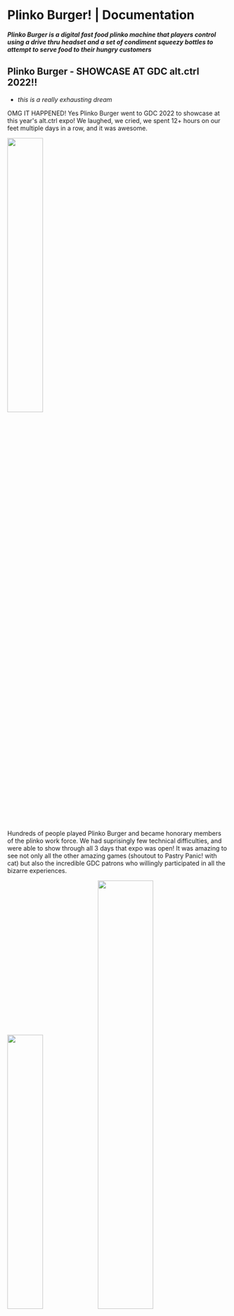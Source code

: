 # Plinko Burger! | Documentation

***Plinko Burger is a digital fast food plinko machine that players control using a drive thru headset and a set of condiment squeezy bottles to *attempt* to serve food to their hungry customers***

## Plinko Burger - SHOWCASE AT GDC alt.ctrl 2022!!

- *this is a really exhausting dream*

OMG IT HAPPENED! Yes Plinko Burger went to GDC 2022 to showcase at this year's alt.ctrl expo! We laughed, we cried, we spent 12+ hours on our feet multiple days in a row, and it was awesome.

<img src="https://github.com/zSpaceSheikh/PlinkoBurger/blob/main/Media/GDC-sign.JPG" width="40%">

Hundreds of people played Plinko Burger and became honorary members of the plinko work force. We had suprisingly few technical difficulties, and were able to show through all 3 days that expo was open! It was amazing to see not only all the other amazing games (shoutout to Pastry Panic! with cat) but also the incredible GDC patrons who willingly participated in all the bizarre experiences.

<img src="https://github.com/zSpaceSheikh/PlinkoBurger/blob/main/Media/GDC-table.JPG" width="40%"> <img src="https://github.com/zSpaceSheikh/PlinkoBurger/blob/main/Media/GDC-player.png" width="50%">

Thank you GDC 2022 for an amazing week, and maybe we'll see ya'll again soon!

<img src="https://github.com/zSpaceSheikh/PlinkoBurger/blob/main/Media/GDC-PlinkoDance.gif" width="60%">


## Plinko Burger - Rise and Grind

- *Oh yeah, I remember that bug*

Remember all those game updates we had been promising were coming soon? Well they're finally here! A ton of small tweaks have been in the works for a while, and most of them are finally being implemented in the actual game. (Wowee!) So let's take a quick look at what's new with Plinko Burger.

First off, we noticed an annoying side effect when a player didn't submit an order in time, they would have a bin full of stuff left at the bottom which either got dumped into the next order and would eventually get sent with new stuff on top, or sent off too late to the next order which basically just ended up losing them 2 orders over all. So now, when an individual order runs out, the bin gets cleared with a thunderous slamming noise and the food gets dumped out. 

<img src="https://github.com/zSpaceSheikh/PlinkoBurger/blob/main/Media/PB-TrashCompactor.gif" width="50%">

Another annoying issue was that a player might send an order off with time left in the timer, but it takes just a little bit of time to register the food, so it would actually lose the order, load a new one, and then count for that next one. We now have the order timer pause when it hears the "order up" from the player submitting an order. 

<img src="https://github.com/zSpaceSheikh/PlinkoBurger/blob/main/Media/PB-OrderTimer.gif" width="50%">

Something we have been wanting to implement for a long time now was some sort of introduction to the game, with a little bit of info, and without dumping you right into the timed portion of the game. What we came up with was a sort of tutorial space driven by some customer service jargon-y info audio talking about how to play, in a non-timed area where the player can move about and call out ingredients to get their bearings first. Once that test order is sent off, the time starts and the actual game begins.

<img src="https://github.com/zSpaceSheikh/PlinkoBurger/blob/main/Media/PB-TutorialSpace.gif" width="40%">

Other small updates include adding a way to quit the level and go back to the start screen (literally by saying "I want to quit") and some small updates to the orders, order text, and having an "order up" prompt pop up when all the correct ingredients are in the bin and checked off of the list. 

We think these updates make the Plinko Burger experience MUCH more enjoyable and cohesive and we hope you all will have a blast!


## Plinko Burger - The Final Countdown!

- *anxiety not included*

Some final and important updates are hitting Plinko Burger shelves as we roll into the final week before GDC 2022! One feature we have been hoping to implement for a while has been a way to check off the ingredients from the receipt list as they are collected in the bin by the player. By using individual text elements we finally got that to happen with a demo gif below.

<img src="https://github.com/zSpaceSheikh/PlinkoBurger/blob/main/Media/PB-IngredientChecking.gif" width="60%">

More things will probably get wrapped up this week including updated controllers and caddies as well as some sweet diner hats and buttons so stay tuned!



## Plinko Burger - IT'S HAPPENING

- *Now with actual swag*

Lot's of exciting things are in motion as we as Plinko Burger Headquarters prepare to present at GDC. First off, we made these dope pins for our team members, with buttons for players coming soon.

<img src="https://github.com/zSpaceSheikh/PlinkoBurger/blob/main/Media/PB-Pin.jpg" width="50%">

And the game got a major face-lift update as we lean more heavily into the retro diner-style aesthetic, with more game updates coming soon.

<img src="https://github.com/zSpaceSheikh/PlinkoBurger/blob/main/Media/GameScreenUpdate.png" width="50%">



## Plinko Burger, Coming to GDC alt.ctrl 2022!

- *Somehow?!*

Plinko Burger has been chosen to showcase at this year's Game Developers Conference alt.ctrl Expo! [GDC Announcement Link](https://gdconf.com/news/here-are-amazing-games-play-2022-altctrlgdc-showcase/?_mc=blog_x_gdcsfr_un_x_gdcsf_x_x-15)

<img src="https://cdn.statically.io/img/assets.gamepur.com/wp-content/uploads/2022/01/20113228/GDC-2022.jpg" width="80%">

We are so delighted to be able to continue this project and bring it to GDC. The whole Plinko Burger team is working diligently to wipe our countertops and clean these grills. The newest version of Plinko Burger wil be the best one yet! 



## Plinko Burger, A Game People Might Continue to Play!?

 - *It's not over yet!*

Plinko Burger has been given another life (suprises incoming soon!) and as such, it will be getting some new updates! (*distant cheering and sobbing)* 

The first major update has been to revamp the start screen and end screens to both feel more cool, and also set the scene a little better for the game with a retro diner vibe. 

<img src="https://github.com/zSpaceSheikh/PlinkoBurger/blob/main/Media/StartScreenUpdate.png" width="80%">

<img src="https://github.com/zSpaceSheikh/PlinkoBurger/blob/main/Media/EndScreenUpdate.png" width="80%">



## Plinko Burger, A Game People Played!

- *"This looks insane"*

On Sunday, November 14 2021, 100+ real people played Plinko Burger! At the 4th annual [Whaaat!? Festival](https://whaaat.io/) Plinko Burger set up shop, confusing and delighting many players at the festival. We laughed, cried when things almost didn't work, and celebrated many hilarious orders that players submitted. With a reigning high score of 174 points, the festival-goers took the silliness in stride and really gave Plinko Burger a chance to shine. 

<img src="https://github.com/zSpaceSheikh/PlinkoBurger/blob/main/Media/StartScreen.jpg" width="33%"> <img src="https://github.com/zSpaceSheikh/PlinkoBurger/blob/main/Media/EndScreen.jpg" width="34%"> <img src="https://github.com/zSpaceSheikh/PlinkoBurger/blob/main/Media/PB-Caddy.JPG" width="30%">

<img src="https://github.com/zSpaceSheikh/PlinkoBurger/blob/main/Media/PB-player1.jpeg" width="48%"> <img src="https://github.com/zSpaceSheikh/PlinkoBurger/blob/main/Media/PB-player2.jpeg" width="48%">

In all seriousness we learned a lot from the day, including that a few things could be reworked, like: our preliminary points system, the cue to know when an order is coming up due so you don't miss it, input/output audio where only the person playing can hear any of the fun sounds, and a number of small fixes like peas not actually giving you any points (whoops!). 

But fear not! The fun doesn't stop here. We will be implenting some of these changes to make the game better as we prepare to submit Plinko Burger to GDC alt control! We will be working diligently (probably) to get the game up to snuff and finish preparing all of the materials and documentation of the game. Stay tuned for more Plinko Burger updates!



## Plinko Burger, Coming Soon!

- *Is that a fire!?*

Somehow this update both makes things simpler, and adds more complexity and options for interactions! The whole serving bins situation got overhauled so that the orders go through faster and with less issues. Each individual order now has a timer and an accompanying unique audio clip of someone ordering. With 30+ orders! Sticky notes will appear on the receipt printer with tips, including if the player hasn't spoken anything to the plinko machine. Also, different words will now trigger the plinko machine to shake, catch on fire, spit out confetti and more! A number of other small updates and optimizations have been made to the backend of how the game is running, but those are pretty boring so I will just let you guess what that even means and move on lol. Below is a short gif of some of the events that can be initiated by different words like "what" "oh my god" "shit" and "sorry" in the machine. 

<img src="https://github.com/zSpaceSheikh/PlinkoBurger/blob/main/Media/PlinkoBurger-Chaos.gif" width="80%">



## Welcome to Plinko Burger!

- *Would you like your receipt?*

This next iteration of Plinko Burger mainly involved some aesthetic upgrades and an opperational ordering system. We decided to go back to a single, central order bin after figuring out that two bins was two times too many. Players can also see the missed ingredients fall to their deaths through transparent shoots out the back. The entire plinko machine got a *glow* update which gives a nice cool diner vibe to the whole experience.

The unmentioned elephant in the room (now mentioned) is definitely the orderering and score system which now allows players to see the receipt of an order that they need to make on the left hand side of the plinko burger machine. After an order is sent out, another receipt will print while the audio of the customer ordering said meal can be heard over the headset. The game always starts with a simple Plinko Burger order to allow the player to ease into the experience. After that, who knows what someone might order!.

I wish we had the time and resources to hook up and *actual* receipt printer to the game, which printed out *actual* receipts that the players had to compare to but... ¯\_(ツ)_/¯ I guess we'll see if that happens...

<img src="https://github.com/zSpaceSheikh/PlinkoBurger/blob/main/Media/PlinkoBurger-Glow.gif" width="80%">



## Plinko Burger, Order Up

- *Bins, Buns, Battlestar Galactica!*

Lots of functional updates *distant cheering* including moving order bins, propulsion ketchup/mustard controls, and a mystery box full of random ingredients!? The prototype will also now be controlled with a pair of force sensitive resistor squeezy bottle which will propel the bumper in either direction. The actual motion of the bumper could definitely be more slippery, which should happen in the next update. 

The mystery box is full of random food items which will fall at on command, including: pineapple, french fries, and even pumpkins? And once the ingredients have been collected in the correct bin, players can ship off the order and watch the food fall into a container below and send off to be scored. 

<img src="https://github.com/zSpaceSheikh/PlinkoBurger/blob/main/Media/PlinkoBurger-Bins.gif" width="90%">



## A Plinko Burger Prototype!

- *Welcome to Plinko Burger, home of the plinko burger, may I take your order?*

The newest plinko prototype has some super snazzy updates! Now with voice controls for ordering each ingredient to fall from their respective bins at the top, players can call out what they need and attempt to build their burger. The bins at the top also light up and ding when the machine recognizes the players request. Pressing the spacebar sends the order off through the bin at the bottom and so you can start on the next one. 

Our next task will be to have specific orders, scoring, and a physical spatula controller for the paddle at the bottom. Other fun options include a headset with a mic that you can yell the orders you are hearing, out to the plinko machine. 

<img src="https://github.com/zSpaceSheikh/PlinkoBurger/blob/main/Media/PlinkoBurger-Prototype.gif" width="80%">



## Burger Plinko (*nomnomnom*)

- *Is that a burger???*

Moving forward with this prototype, we wanted to try out some basic interactivity on the unity side and reskin the idea. 

The 3 equivalent bins have been replaced with trash bins on the outside and a central collection bin, where you can see your items after they have passed through the plinko machine. There are now ingredients for burgers falling from the top and both the item dumper and player paddle at the bottom are controlled with left and right keyboard inputs. 

There isn't any formal goal built into this version of the prototype but attempting to get things into and *not* into the central bin is pretty fun. Plus seeing your collected ingredents at the bottom is an added bonus. 

Also a quick thanks to the people who made [these cute low-poly burger assets](https://assetstore.unity.com/packages/3d/props/food/low-poly-burger-pack-110019) on the unity store, they are so adorable and worked great to add some flare to this version of the prototype. (And not having me sucked into modeling them for fun and taking hours lol) ((sometimes you gotta spend $5 on digital burgers))

<img src="https://github.com/zSpaceSheikh/PlinkoBurger/blob/main/Media/TrashPlinko-BurgerPrototype.gif" width="60%">    <img src="https://github.com/zSpaceSheikh/PlinkoBurger/blob/main/Media/TrashPlinko-CreatureCreator-Sketch.jpg" width="30%">

The sketch next to the prototype image has the vision for both a one and two player version of this set up. 

The removable peg controller idea seems a little tough, and potentially not what we want the interaction to look like, so there will be updates on the physical side of the game coming soon.



## A Plinko Prototype!

The goal of this first prototype is to get a version of the 'game' plinko up and running inside of unity with working physics and a decent organizational scheme. I accidentally made the perfect 2000's era desktop screen saver but ¯\_(ツ)_/¯

<img src="https://github.com/zSpaceSheikh/PlinkoBurger/blob/main/Media/TrashPlinko-TrashPrototype.gif" width="60%">



## A Trash Game Idea:

The idea is for a trash machine plinko game, where players can remove physical pegs and replace them with tricked out ones that help move the falling items around to sort them. The initial concept for this involves 3 bins, one for trash, one for compost and one for recycling.

The goal of the game is to correctly sort the most materials before the time runs out, and players will recieve tickets for how well they accomplish this. 

Below are some basic sketches of this idea.

<img src="https://github.com/zSpaceSheikh/PlinkoBurger/blob/main/Media/TrashPlinko-IdeaSketch.jpg" width="45%">  <img src="https://github.com/zSpaceSheikh/PlinkoBurger/blob/main/Media/TrashPlinko-IdeaSketch2.jpg" width="50%">
